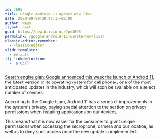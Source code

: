 ```yaml
---
id: 3695
title: Google Android 11 update now live
date: 2020-09-08T20:42:11+00:00
author: Newb
layout: post
guid: https://new.blicio.us/?p=3695
permalink: /google-android-11-update-now-live/
classic-editor-remember:
  - classic-editor
slide_template:
  - default
ilj_linkdefinition:
  - 'a:0:{}'
---
```

[Search engine giant Google announced this week the launch of Android 11](https://venturebeat.com/2020/09/08/google-android-11-pixel-oneplus-xiaomi-oppo-realme-phones/), the latest version of its operating system for cell phones, one of the most anticipated updates in the industry, which will soon be available on a select number of devices.

According to the Google team, Android 11 has a series of improvements in the system's privacy, paying special attention to the section on privacy permissions when installing applications on our devices.

This means that it is now easier for the consumer to grant unique permissions when accessing the microphone, camera and our location, as well as to deny such access once the new update is implemented.